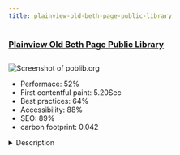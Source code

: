 ```yaml
---
title: plainview-old-beth-page-public-library
---
```


<div style="height: 3rem">
  <a href="http://poblib.org"><h3>Plainview Old Beth Page Public Library</h3></a>
</div>
<img loading="lazy" src="/images/thumbs/poblib.org.jpg" alt="Screenshot of poblib.org" />
<ul>
  <li>Performace: 52%</li>
  <li>
    First contentful paint:
    5.20Sec
  </li>
  <li>Best practices: 64%</li>
  <li>Accessibility: 88%</li>
  <li>SEO: 89%</li>
  <li>carbon footprint: 0.042</li>
</ul>
<details>
  <summary>Description</summary>
  <p>We built the Plainview Public Library back several years ago, it has been through many style iterations over the years. The technology representatives have changed hands as well, with each transition, we trained the head of technology on how to manage the website, and how to continue making it better for their patrons.The display of 'movies' is using a float version of jevents, to make the 'movies' more dynamic and more 'fun to look at.

We have recently adjusted the 'teen page', and focused on using ignite gallery for a top slideshow, then image buttons below to take them to other areas of the website that are important to the teens.

1. Ignite gallery for slide show and image displays
2. Mosets tree for their complex database and magazine listing for resources
They have a very complex system of database resources that link to various categories.  We had to customize the overall display depending on the ip address.  If you are within the library area you are able to access certain databases, where if you were at home, you would not be able to automatically access those links.

3. Each 'area' of the site has a slightly different layout and goal to it, depending on what that group wanted.</p>
</details>

